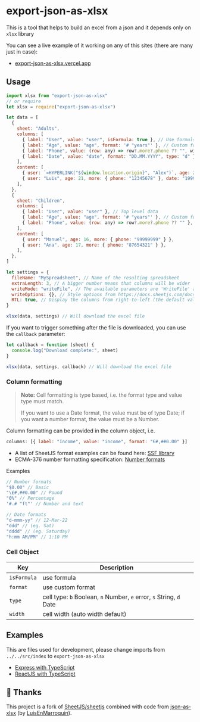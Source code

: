 # export-json-as-xlsx

This is a tool that helps to build an excel from a json and it depends only on `xlsx` library

You can see a live example of it working on any of this sites (there are many just in case):

- [export-json-as-xlsx.vercel.app](https://export-json-as-xlsx.vercel.app)

## Usage

```js
import xlsx from "export-json-as-xlsx"
// or require
let xlsx = require("export-json-as-xlsx")

let data = [
  {
    sheet: "Adults",
    columns: [
      { label: "User", value: "user", isFormula: true }, // Use formuls
      { label: "Age", value: "age", format: '# "years"' }, // Custom format
      { label: "Phone", value: (row: any) => row?.more?.phone ?? "", width: "5" }, // Run functions and add width
      { label: "Date", value: "date", format: "DD.MM.YYYY", type: "d" }, // Set type
    ],
    content: [
      { user: `=HYPERLINK("${window.location.origin}", "Alex")`, age: 20, more: { phone: "11111111" }, date: "1999.02.20" },
      { user: "Luis", age: 21, more: { phone: "12345678" }, date: "1999.01.21" },
    ],
  },
  {
    sheet: "Children",
    columns: [
      { label: "User", value: "user" }, // Top level data
      { label: "Age", value: "age", format: '# "years"' }, // Custom format
      { label: "Phone", value: (row: any) => row?.more?.phone ?? "" }, // Run functions
    ],
    content: [
      { user: "Manuel", age: 16, more: { phone: "99999999" } },
      { user: "Ana", age: 17, more: { phone: "87654321" } },
    ],
  },
]

let settings = {
  fileName: "MySpreadsheet", // Name of the resulting spreadsheet
  extraLength: 3, // A bigger number means that columns will be wider
  writeMode: "writeFile", // The available parameters are 'WriteFile' and 'write'. This setting is optional. Useful in such cases https://docs.sheetjs.com/docs/solutions/output#example-remote-file
  writeOptions: {}, // Style options from https://docs.sheetjs.com/docs/api/write-options
  RTL: true, // Display the columns from right-to-left (the default value is false)
}

xlsx(data, settings) // Will download the excel file
```

If you want to trigger something after the file is downloaded, you can use the `callback` parameter:

```js
let callback = function (sheet) {
  console.log("Download complete:", sheet)
}

xlsx(data, settings, callback) // Will download the excel file
```

### Column formatting

> **Note:** Cell formatting is type based, i.e. the format type and value type must match.
>
> If you want to use a Date format, the value must be of type Date; if you want a number format, the value must be a Number.

Column formatting can be provided in the column object, i.e.

```js
columns: [{ label: "Income", value: "income", format: "€#,##0.00" }]
```

- A list of SheetJS format examples can be found
  here: [SSF library](https://github.com/SheetJS/sheetjs/blob/f443aa8475ebf051fc4e888cf0a6c3e5b751813c/bits/10_ssf.js#L42)
- ECMA-376 number formatting
  specification: [Number formats](https://c-rex.net/projects/samples/ooxml/e1/Part4/OOXML_P4_DOCX_numFmts_topic_ID0E6KK6.html)

Examples

```js
// Number formats
"$0.00" // Basic
"\£#,##0.00" // Pound
"0%" // Percentage
'#.# "ft"' // Number and text

// Date formats
"d-mmm-yy" // 12-Mar-22
"ddd" // (eg. Sat)
"dddd" // (eg. Saturday)
"h:mm AM/PM" // 1:10 PM
```

### Cell Object

| Key         | Description                                                         |
| ----------- | ------------------------------------------------------------------- |
| `isFormula` | use formula                                                         |
| `format`    | use custom format                                                   |
| `type`      | cell type: `b` Boolean, `n` Number, `e` error, `s` String, `d` Date |
| `width`     | cell width (auto width default)                                     |

## Examples

This are files used for development, please change imports from `../../src/index` to `export-json-as-xlsx`

- [Express with TypeScript](https://github.com/Kritskii-A/export-json-as-xlsx/blob/main/packages/demo-express)
- [ReactJS with TypeScript](https://github.com/Kritskii-A/export-json-as-xlsx/blob/main/packages/demo-reactjs)

## 🙏 Thanks

This project is a fork of [SheetJS/sheetjs](https://github.com/sheetjs/sheetjs) combined with code from
[json-as-xlsx](https://github.com/LuisEnMarroquin/json-as-xlsx) (by [LuisEnMarroquin](https://github.com/LuisEnMarroquin)).
